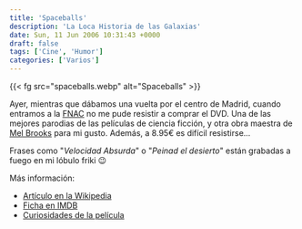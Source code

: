 ```yaml
---
title: 'Spaceballs'
description: 'La Loca Historia de las Galaxias'
date: Sun, 11 Jun 2006 10:31:43 +0000
draft: false
tags: ['Cine', 'Humor']
categories: ['Varios']
---
```


{{< fg src="spaceballs.webp" alt="Spaceballs" >}}

Ayer, mientras que dábamos una vuelta por el centro de Madrid, cuando entramos a la [FNAC](http://www.fnac.es/) no me pude resistir a comprar el DVD. Una de las mejores parodias de las películas de ciencia ficción, y otra obra maestra de [Mel Brooks](http://www.imdb.com/name/nm0000316/) para mi gusto. Además, a 8.95€ es difícil resistirse...

Frases como "_Velocidad Absurda_" o "_Peinad el desierto_" están grabadas a fuego en mi lóbulo friki :wink:

Más información:

*   [Artículo en la Wikipedia](http://en.wikipedia.org/wiki/Spaceballs)
*   [Ficha en IMDB](http://www.imdb.com/title/tt0094012/)
*   [Curiosidades de la película](http://www.tepasmas.com/datos.php/spballs.htm)
